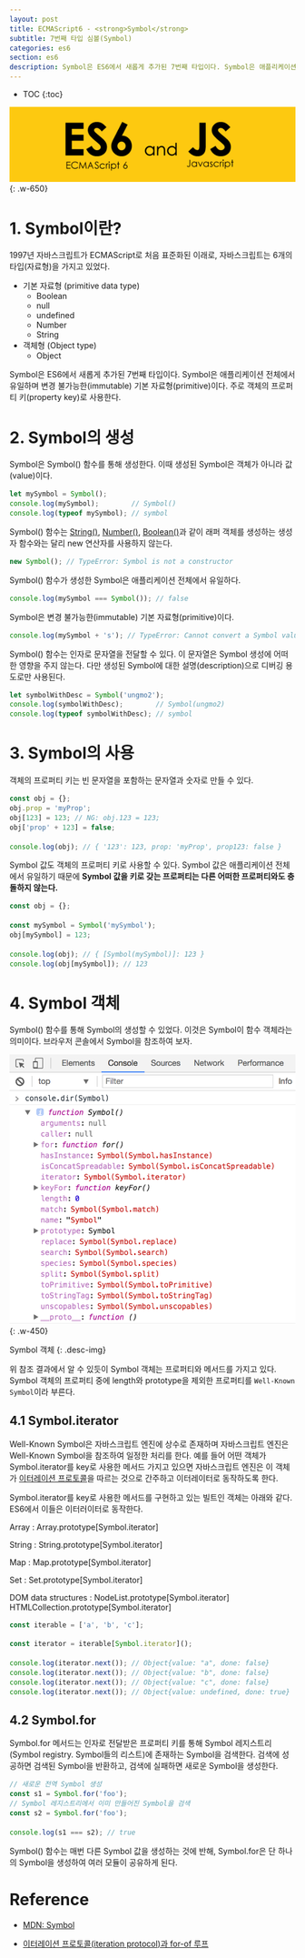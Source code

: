 ```yaml
---
layout: post
title: ECMAScript6 - <strong>Symbol</strong>
subtitle: 7번째 타입 심볼(Symbol)
categories: es6
section: es6
description: Symbol은 ES6에서 새롭게 추가된 7번째 타입이다. Symbol은 애플리케이션 전체에서 유일하며 변경 불가능한(immutable) 기본 자료형(primitive)이다. 주로 객체의 프로퍼티 키(property key)로 사용한다.
---
```


* TOC
{:toc}

![es6 Logo](./img/es6.png)
{: .w-650}

# 1. Symbol이란?

1997년 자바스크립트가 ECMAScript로 처음 표준화된 이래로, 자바스크립트는 6개의 타입(자료형)을 가지고 있었다.  

* 기본 자료형 (primitive data type)
  * Boolean
  * null
  * undefined
  * Number
  * String
* 객체형 (Object type)
  * Object

Symbol은 ES6에서 새롭게 추가된 7번째 타입이다. Symbol은 애플리케이션 전체에서 유일하며 변경 불가능한(immutable) 기본 자료형(primitive)이다. 주로 객체의 프로퍼티 키(property key)로 사용한다.

# 2. Symbol의 생성

Symbol은 Symbol() 함수를 통해 생성한다. 이때 생성된 Symbol은 객체가 아니라 값(value)이다.

```javascript
let mySymbol = Symbol();
console.log(mySymbol);        // Symbol()
console.log(typeof mySymbol); // symbol
```

Symbol() 함수는 [String()](./js-string#1-string-constructor), [Number()](./js-number#1-number-constructor), [Boolean()](./js-standard-built-in-objects#23-boolean)과 같이 래퍼 객체를 생성하는 생성자 함수와는 달리 new 연산자를 사용하지 않는다.

```javascript
new Symbol(); // TypeError: Symbol is not a constructor
```

Symbol() 함수가 생성한 Symbol은 애플리케이션 전체에서 유일하다.

```javascript
console.log(mySymbol === Symbol()); // false
```

Symbol은 변경 불가능한(immutable) 기본 자료형(primitive)이다.

```javascript
console.log(mySymbol + 's'); // TypeError: Cannot convert a Symbol value to a string
```

Symbol() 함수는 인자로 문자열을 전달할 수 있다. 이 문자열은 Symbol 생성에 어떠한 영향을 주지 않는다. 다만 생성된 Symbol에 대한 설명(description)으로 디버깅 용도로만 사용된다. 

```javascript
let symbolWithDesc = Symbol('ungmo2');
console.log(symbolWithDesc);        // Symbol(ungmo2)
console.log(typeof symbolWithDesc); // symbol
```

# 3. Symbol의 사용

객체의 프로퍼티 키는 빈 문자열을 포함하는 문자열과 숫자로 만들 수 있다.

```javascript
const obj = {};
obj.prop = 'myProp';
obj[123] = 123; // NG: obj.123 = 123;
obj['prop' + 123] = false;

console.log(obj); // { '123': 123, prop: 'myProp', prop123: false }
```

Symbol 값도 객체의 프로퍼티 키로 사용할 수 있다. Symbol 값은 애플리케이션 전체에서 유일하기 때문에 <strong>Symbol 값을 키로 갖는 프로퍼티는 다른 어떠한 프로퍼티와도 충돌하지 않는다.</strong>

```javascript
const obj = {};

const mySymbol = Symbol('mySymbol');
obj[mySymbol] = 123;

console.log(obj); // { [Symbol(mySymbol)]: 123 }
console.log(obj[mySymbol]); // 123
```

# 4. Symbol 객체

Symbol() 함수를 통해 Symbol의 생성할 수 있었다. 이것은 Symbol이 함수 객체라는 의미이다. 브라우저 콘솔에서 Symbol을 참조하여 보자.

![symbol-object](./img/symbol-object.png)
{: .w-450}

Symbol 객체
{: .desc-img}

위 참조 결과에서 알 수 있듯이 Symbol 객체는 프로퍼티와 메서드를 가지고 있다. Symbol 객체의 프로퍼티 중에 length와 prototype을 제외한 프로퍼티를 `Well-Known Symbol`이라 부른다. 

## 4.1 Symbol.iterator

Well-Known Symbol은 자바스크립트 엔진에 상수로 존재하며 자바스크립트 엔진은 Well-Known Symbol을 참조하여 일정한 처리를 한다. 예를 들어 어떤 객체가 Symbol.iterator를 key로 사용한 메서드 가지고 있으면 자바스크립트 엔진은 이 객체가 [이터레이션 프로토콜](./es6-iteration-for-of)을 따르는 것으로 간주하고 이터레이터로 동작하도록 한다.

Symbol.iterator를 key로 사용한 메서드를 구현하고 있는 빌트인 객체는 아래와 같다. ES6에서 이들은 이터러이터로 동작한다.

Array 
: Array.prototype[Symbol.iterator]

String 
: String.prototype[Symbol.iterator]

Map 
: Map.prototype[Symbol.iterator]

Set 
: Set.prototype[Symbol.iterator]

DOM data structures 
: NodeList.prototype[Symbol.iterator]  
HTMLCollection.prototype[Symbol.iterator]

```javascript
const iterable = ['a', 'b', 'c'];

const iterator = iterable[Symbol.iterator]();

console.log(iterator.next()); // Object{value: "a", done: false}
console.log(iterator.next()); // Object{value: "b", done: false}
console.log(iterator.next()); // Object{value: "c", done: false}
console.log(iterator.next()); // Object{value: undefined, done: true}
```

## 4.2 Symbol.for

Symbol.for 메서드는 인자로 전달받은 프로퍼티 키를 통해 Symbol 레지스트리(Symbol registry. Symbol들의 리스트)에 존재하는 Symbol을 검색한다. 검색에 성공하면 검색된 Symbol을 반환하고, 검색에 실패하면 새로운 Symbol을 생성한다.

```javascript
// 새로운 전역 Symbol 생성
const s1 = Symbol.for('foo');
// Symbol 레지스트리에서 이미 만들어진 Symbol을 검색
const s2 = Symbol.for('foo');

console.log(s1 === s2); // true
```

Symbol() 함수는 매번 다른 Symbol 값을 생성하는 것에 반해, Symbol.for은 단 하나의 Symbol을 생성하여 여러 모듈이 공유하게 된다.

# Reference

* [MDN: Symbol](https://developer.mozilla.org/ko/docs/Web/JavaScript/Reference/Global_Objects/Symbol)

* [이터레이션 프로토콜(iteration protocol)과 for-of 루프](http://poiemaweb.com/es6-iteration-for-of)
